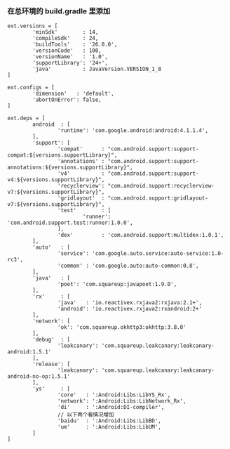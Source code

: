 ### 在总环境的 build.gradle 里添加
    ext.versions = [
            'minSdk'        : 14,
            'compileSdk'    : 24,
            'buildTools'    : '26.0.0',
            'versionCode'   : 100,
            'versionName'   : '1.0',
            'supportLibrary': '24+',
            'java'          : JavaVersion.VERSION_1_8
    ]
    
    ext.configs = [
            'dimension'   : 'default',
            'abortOnError': false,
    ]

    ext.deps = [
            android  : [
                    'runtime': 'com.google.android:android:4.1.1.4',
            ],
            'support': [
                    'compat'      : "com.android.support:support-compat:${versions.supportLibrary}",
                    'annotations' : "com.android.support:support-annotations:${versions.supportLibrary}",
                    'v4'          : "com.android.support:support-v4:${versions.supportLibrary}",
                    'recyclerview': "com.android.support:recyclerview-v7:${versions.supportLibrary}",
                    'gridlayout'  : "com.android.support:gridlayout-v7:${versions.supportLibrary}",
                    'test'        : [
                            'runner': 'com.android.support.test:runner:1.0.0',
                    ],
                    'dex'         : 'com.android.support:multidex:1.0.1',
            ],
            'auto'   : [
                    'service': 'com.google.auto.service:auto-service:1.0-rc3',
                    'common' : 'com.google.auto:auto-common:0.8',
            ],
            'java'   : [
                    'poet': 'com.squareup:javapoet:1.9.0',
            ],
            'rx'     : [
                    'java'   : 'io.reactivex.rxjava2:rxjava:2.1+',
                    'android': 'io.reactivex.rxjava2:rxandroid:2+'
            ],
            'network': [
                    'ok': 'com.squareup.okhttp3:okhttp:3.8.0'
            ],
            'debug'  : [
                    'leakcanary': 'com.squareup.leakcanary:leakcanary-android:1.5.1'
            ],
            'release': [
                    'leakcanary': 'com.squareup.leakcanary:leakcanary-android-no-op:1.5.1'
            ],
            'ys'     : [
                    'core'   : ':Android:Libs:LibYS_Rx',
                    'network': ':Android:Libs:LibNetwork_Rx',
                    'di'     : ':Android:DI-compiler',
                    // 以下两个看情况增加
                    'baidu'  : ':Android:Libs:LibBD',
                    'um'     : ':Android:Libs:LibUM',
            ]
    ]